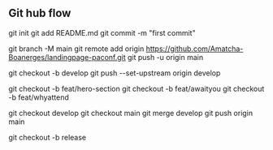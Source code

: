 
## Git hub flow

git init
git add README.md
git commit -m "first commit"

git branch -M main
git remote add origin https://github.com/Amatcha-Boanerges/landingpage-paconf.git
git push -u origin main

git checkout -b develop 
git push --set-upstream origin develop


git checkout -b feat/hero-section
git checkout -b feat/awaityou
git checkout -b feat/whyattend


git checkout develop
git checkout main
git merge develop
git push origin main


git checkout -b release